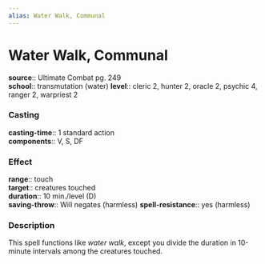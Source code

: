 ```yaml
---
alias: Water Walk, Communal
---
```


# Water Walk, Communal 

**source**:: Ultimate Combat pg. 249  
**school**:: transmutation (water)
**level**:: cleric 2, hunter 2, oracle 2, psychic 4, ranger 2, warpriest 2

### Casting 

**casting-time**:: 1 standard action  
**components**:: V, S, DF

### Effect 

**range**:: touch  
**target**:: creatures touched  
**duration**:: 10 min./level (D)  
**saving-throw**:: Will negates (harmless)
**spell-resistance**:: yes (harmless)

### Description 

This spell functions like *water walk*, except you divide the duration in 10-minute intervals among the creatures touched.
